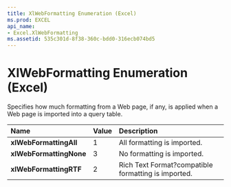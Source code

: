 ```yaml
---
title: XlWebFormatting Enumeration (Excel)
ms.prod: EXCEL
api_name:
- Excel.XlWebFormatting
ms.assetid: 535c301d-8f38-360c-bdd0-316ecb074bd5
---
```



# XlWebFormatting Enumeration (Excel)

Specifies how much formatting from a Web page, if any, is applied when a Web page is imported into a query table.



|**Name**|**Value**|**Description**|
|:-----|:-----|:-----|
| **xlWebFormattingAll**|1|All formatting is imported.|
| **xlWebFormattingNone**|3|No formatting is imported.|
| **xlWebFormattingRTF**|2|Rich Text Format?compatible formatting is imported.|

